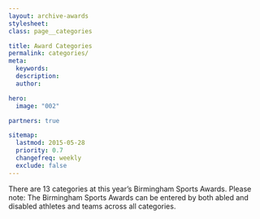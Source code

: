 ```yaml
---
layout: archive-awards
stylesheet:
class: page__categories

title: Award Categories
permalink: categories/
meta:
  keywords:
  description:
  author:

hero:
  image: "002"

partners: true

sitemap:
  lastmod: 2015-05-28
  priority: 0.7
  changefreq: weekly
  exclude: false
---
```


There are 13 categories at this year&rsquo;s Birmingham Sports Awards.
Please note: The Birmingham Sports Awards can be entered by both abled and disabled athletes and teams across all categories.
